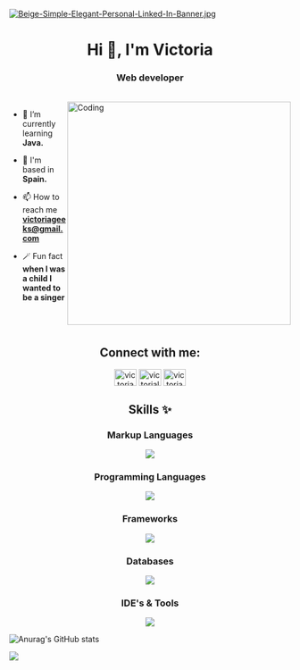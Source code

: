 [![Beige-Simple-Elegant-Personal-Linked-In-Banner.jpg](https://i.postimg.cc/QCGCtq8t/Beige-Simple-Elegant-Personal-Linked-In-Banner.jpg)](https://postimg.cc/tZkpvWVQ)
<h1 align="center">Hi 👋, I'm Victoria</h1>
<h3 align="center">Web developer</h3>
<br>
<img align="right" alt="Coding" width="400" src="https://c.tenor.com/FP3KLUuiKOkAAAAC/computer-typing.gif">


- 🌱 I’m currently learning **Java.**

- 📌 I'm based in **Spain.**

- 📫 How to reach me **victoriageeks@gmail.com**

- 🪄 Fun fact **when I was a child I wanted to be a singer**

<br><br>
<h2 align="center">Connect with me:</h2>
<p align="center">
<a href="https://twitter.com/victoriageeks" target="blank"><img align="center" src="https://raw.githubusercontent.com/rahuldkjain/github-profile-readme-generator/master/src/images/icons/Social/twitter.svg" alt="victoriageeks" height="30" width="40" /></a>
<a href="https://linkedin.com/in/victorialavegamartinez" target="blank"><img align="center" src="https://raw.githubusercontent.com/rahuldkjain/github-profile-readme-generator/master/src/images/icons/Social/linked-in-alt.svg" alt="victorialavegamartinez" height="30" width="40" /></a>
<a href="https://instagram.com/victoriageeks" target="blank"><img align="center" src="https://raw.githubusercontent.com/rahuldkjain/github-profile-readme-generator/master/src/images/icons/Social/instagram.svg" alt="victoriageeks" height="30" width="40" /></a>
</p>

<h2 align="center">Skills ✨</h2>
<h3 align="center">Markup Languages</h3>
<p align="center">
  <a href="https://skillicons.dev">
    <img src="https://skillicons.dev/icons?i=html,css,bootstrap,tailwind" />
  </a>
</p>

<h3 align="center">Programming Languages</h3>
<p align="center">
  <a href="https://skillicons.dev">
    <img src="https://skillicons.dev/icons?i=java,javascript" />
  </a>
</p>

<h3 align="center">Frameworks</h3>
<p align="center">
  <a href="https://skillicons.dev">
    <img src="https://skillicons.dev/icons?i=express,vue" />
  </a>
</p>

<h3 align="center">Databases</h3>
<p align="center">
  <a href="https://skillicons.dev">
    <img src="https://skillicons.dev/icons?i=mysql,mongodb" />
  </a>
</p>

<h3 align="center">IDE's & Tools</h3>
<p align="center">
  <a href="https://skillicons.dev">
    <img src="https://skillicons.dev/icons?i=eclipse,vscode,github,git,figma" />
  </a>
</p>

![Anurag's GitHub stats](https://github-readme-stats.vercel.app/api?username=victoriageeks&show_icons=true&theme=onedark)



[![](https://visitcount.itsvg.in/api?id=victoriageeks&label=Profile%20Views&color=10&icon=5&pretty=false)](https://visitcount.itsvg.in)
